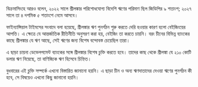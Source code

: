 বিক্রমাসিংহে আরও বলেন, ২০২২ সালে শ্রীলঙ্কার পরিশোধযোগ্য বিদেশি ঋণের পরিমাণ ছিল জিডিপির ৯ শতাংশ; ২০২৭ সালে তা ৪ দশমিক ৫ শতাংশে নেমে আসবে।

ফাইন্যান্সিয়াল টাইমসের সংবাদে বলা হয়েছে, শ্রীলঙ্কার ঋণ পুনর্গঠন শুরু করতে দেরি হওয়ার কারণ হলো বেইজিংয়ের আপত্তি। এ ক্ষেত্রে যে আন্তর্জাতিক রীতিনীতি অনুসরণ করা হয়, বেইজিং তা করতে চায়নি। বরং চীনের বিভিন্ন ব্যাংকের কাছে শ্রীলঙ্কার যে ঋণ আছে, সেই ঋণের জন্য বিশেষ বন্দোবস্ত চেয়েছিল তারা।

এ ছাড়া চায়না ডেভেলপমেন্ট ব্যাংকের সঙ্গে শ্রীলঙ্কার বিশেষ চুক্তি করতে হবে। তাদের কাছ থেকে শ্রীলঙ্কা যে ২১০ কোটি ডলার ঋণ নিয়েছে, তা বাণিজ্যিক ঋণ হিসেবে চিহ্নিত।

বুধবারের এই চুক্তি সম্পর্কে এখনো বিস্তারিত জানানো হয়নি। এ ছাড়া চীন ও অন্য ঋণদাতাদের দেওয়া ঋণের পুনর্গঠন কী হবে, সে বিষয়েও এখনো কিছু জানানো হয়নি।
